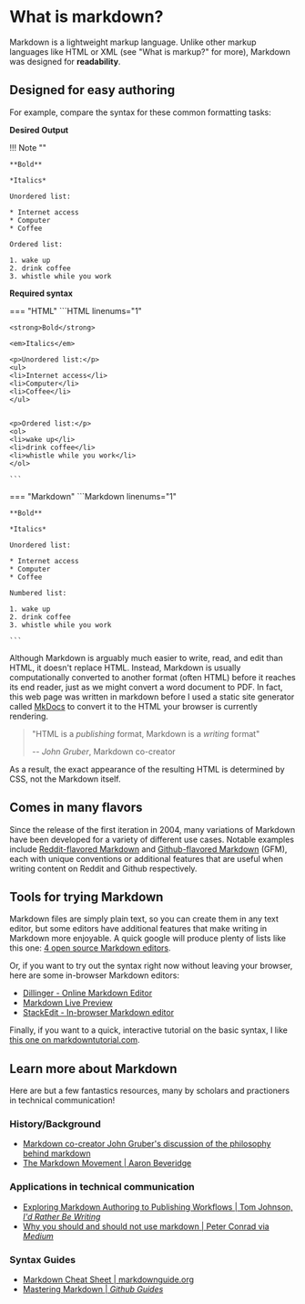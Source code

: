 # What is markdown?

Markdown is a lightweight markup language. Unlike other markup languages like HTML or XML (see "What is markup?" for more), Markdown was designed for **readability**.

## Designed for easy authoring

For example, compare the syntax for these common formatting tasks:

**Desired Output**

!!! Note ""

    **Bold**
    
    *Italics*

    Unordered list:

    * Internet access
    * Computer
    * Coffee

    Ordered list:

    1. wake up
    2. drink coffee
    3. whistle while you work
    
**Required syntax**

=== "HTML" 
    ```HTML linenums="1"

    <strong>Bold</strong>

    <em>Italics</em>

    <p>Unordered list:</p>
    <ul>
    <li>Internet access</li>
    <li>Computer</li>
    <li>Coffee</li>
    </ul>

    
    <p>Ordered list:</p>
    <ol>
    <li>wake up</li>
    <li>drink coffee</li>
    <li>whistle while you work</li>
    </ol>
   
    ```


=== "Markdown" 
    ```Markdown linenums="1"
    
    **Bold**

    *Italics*

    Unordered list:
    
    * Internet access
    * Computer
    * Coffee

    Numbered list:

    1. wake up
    2. drink coffee
    3. whistle while you work

    ```


Although Markdown is arguably much easier to write, read, and edit than HTML, it doesn't replace HTML. Instead, Markdown is usually computationally converted to another format (often HTML) before it reaches its end reader, just as we might convert a word document to PDF. In fact, this web page was written in markdown before I used a static site generator called [MkDocs](https://www.mkdocs.org/) to convert it to the HTML your browser is currently rendering.

> "HTML is a *publishing* format, Markdown is a *writing* format"   
>
> -- <cite>John Gruber</cite>, Markdown co-creator

As a result, the exact appearance of the resulting HTML is determined by CSS, not the Markdown itself.

## Comes in many flavors

Since the release of the first iteration in 2004, many variations of Markdown have been developed for a variety of different use cases. Notable examples include [Reddit-flavored Markdown](https://www.reddit.com/wiki/markdown) and [Github-flavored Markdown](https://guides.github.com/features/mastering-markdown/#GitHub-flavored-markdown) (GFM), each with unique conventions or additional features that are useful when writing content on Reddit and Github respectively.

## Tools for trying Markdown

Markdown files are simply plain text, so you can create them in any text editor, but some editors have additional features that make writing in Markdown more enjoyable. A quick google will produce plenty of lists like this one: [4 open source Markdown editors](https://opensource.com/article/18/11/markdown-editors).

Or, if you want to try out the syntax right now without leaving your browser, here are some in-browser Markdown editors:

* [Dillinger - Online Markdown Editor](https://stackedit.io/app#)
* [Markdown Live Preview](https://markdownlivepreview.com/)
* [StackEdit - In-browser Markdown editor](https://stackedit.io/app#)

Finally, if you want to a quick, interactive tutorial on the basic syntax, I like [this one on markdowntutorial.com](https://www.markdowntutorial.com/).


## Learn more about Markdown

Here are but a few fantastics resources, many by scholars and practioners in technical communication!

### History/Background

* [Markdown co-creator John Gruber's discussion of the philosophy behind markdown](https://daringfireball.net/projects/markdown/syntax)
* [The Markdown Movement | Aaron Beveridge](http://aaronbeveridge.com/markdown/history.html)

### Applications in technical communication

* [Exploring Markdown Authoring to Publishing Workflows | Tom Johnson, *I'd Rather Be Writing*](https://idratherbewriting.com/2013/06/04/exploring-markdown-in-collaborative-authoring-to-publishing-workflows/)
* [Why you should and should not use markdown | Peter Conrad via *Medium*](https://medium.com/@stymied/why-you-should-and-should-not-use-markdown-1b9d70987792)

### Syntax Guides

* [Markdown Cheat Sheet | markdownguide.org](https://www.markdownguide.org/cheat-sheet/)
* [Mastering Markdown | *Github Guides*](https://guides.github.com/features/mastering-markdown/#intro)



